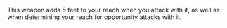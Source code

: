This weapon adds 5 feet to your reach when you attack with it, as well as when determining your reach for opportunity attacks with it.